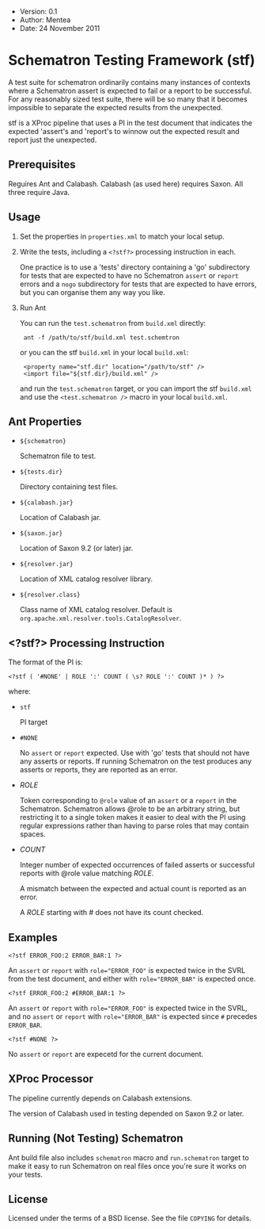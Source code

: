 * Version: 0.1
* Author: Mentea
* Date: 24 November 2011

# Schematron Testing Framework (stf)

A test suite for schematron ordinarily contains many
instances of contexts where a Schematron assert is expected
to fail or a report to be successful.  For any reasonably
sized test suite, there will be so many that it becomes
impossible to separate the expected results from the
unexpected.

stf is a XProc pipeline that uses a PI in the test document that
indicates the expected 'assert's and 'report's to winnow out the
expected result and report just the unexpected.


## Prerequisites

Reguires Ant and Calabash.  Calabash (as used here) requires Saxon.  All three require Java.

## Usage

1. Set the properties in `properties.xml` to match your local setup.

2. Write the tests, including a `<?stf?>` processing instruction in each.

    One practice is to use a 'tests' directory containing a 'go'
    subdirectory for tests that are expected to have no Schematron
    `assert` or `report` errors and a `nogo` subdirectory for tests
    that are expected to have errors, but you can organise them any
    way you like.

3. Run Ant

    You can run the `test.schematron` from `build.xml` directly:
    
        ant -f /path/to/stf/build.xml test.schemtron
	
    or you can <include> the stf `build.xml` in your local `build.xml`:
    
        <property name="stf.dir" location="/path/to/stf" />
        <import file="${stf.dir}/build.xml" />

    and run the `test.schematron` target, or you can import the stf
    `build.xml` and use the `<test.schematron />` macro in your local
    `build.xml`.

## Ant Properties

* `${schematron}`

    Schematron file to test.

* `${tests.dir}`

    Directory containing test files.
    
* `${calabash.jar}`

    Location of Calabash jar.

* `${saxon.jar}`

    Location of Saxon 9.2 (or later) jar.

* `${resolver.jar}`

    Location of XML catalog resolver library.
    
* `${resolver.class}`

    Class name of XML catalog resolver.  Default is
    `org.apache.xml.resolver.tools.CatalogResolver`.
    
## &lt;?stf?> Processing Instruction

The format of the PI is:

    <?stf ( '#NONE' | ROLE ':' COUNT ( \s? ROLE ':' COUNT )* ) ?>

where:

* `stf`

    PI target
    
* `#NONE`

    No `assert` or `report` expected.  Use with
'go' tests that should not have any asserts
or reports.  If running Schematron on the test
produces any asserts or reports, they are
reported as an error.

* _ROLE_

    Token corresponding to `@role` value of an
`assert` or a `report` in the Schematron.
Schematron allows @role to be an arbitrary
string, but restricting it to a single token
makes it easier to deal with the PI using
regular expressions rather than having to
parse roles that may contain spaces.

* _COUNT_

    Integer number of expected occurrences of
failed asserts or successful reports with
@role value matching _ROLE_.

    A mismatch between the expected and actual
count is reported as an error.

    A _ROLE_ starting with # does not have its
count checked.


## Examples

    <?stf ERROR_FOO:2 ERROR_BAR:1 ?>

An `assert` or `report` with `role="ERROR_FOO"` is expected twice in
the SVRL from the test document, and either with `role="ERROR_BAR"` is
expected once.


    <?stf ERROR_FOO:2 #ERROR_BAR:1 ?>

An `assert` or `report` with `role="ERROR_FOO"` is
expected twice in the SVRL, and no `assert` or `report` with
`role="ERROR_BAR"` is expected since `#` precedes `ERROR_BAR`.


    <?stf #NONE ?>

No `assert` or `report` are expecetd for the current document.



## XProc Processor

The pipeline currently depends on Calabash extensions.

The version of Calabash used in testing depended on Saxon 9.2 or later.

## Running (Not Testing) Schematron

Ant build file also includes `schematron` macro and `run.schematron`
target to make it easy to run Schematron on real files once you're
sure it works on your tests.

## License

Licensed under the terms of a BSD license.  See the file `COPYING` for
details.

